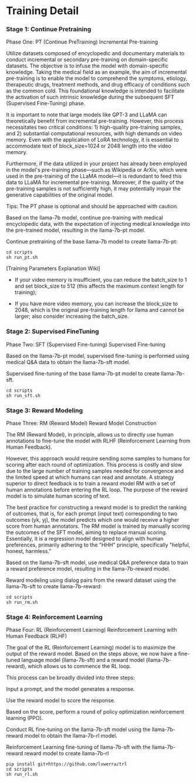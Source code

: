 # Training Detail

### Stage 1: Continue Pretraining

Phase One: PT (Continue PreTraining) Incremental Pre-training

Utilize datasets composed of encyclopedic and documentary materials to conduct incremental or secondary pre-training on domain-specific datasets. The objective is to infuse the model with domain-specific knowledge. Taking the medical field as an example, the aim of incremental pre-training is to enable the model to comprehend the symptoms, etiology, therapeutic drugs, treatment methods, and drug efficacy of conditions such as the common cold. This foundational knowledge is intended to facilitate the activation of such intrinsic knowledge during the subsequent SFT (Supervised Fine-Tuning) phase.

It is important to note that large models like GPT-3 and LLaMA can theoretically benefit from incremental pre-training. However, this process necessitates two critical conditions: 1) high-quality pre-training samples, and 2) substantial computational resources, with high demands on video memory. Even with the application of LoRA technology, it is essential to accommodate text of block_size=1024 or 2048 length into the video memory.

Furthermore, if the data utilized in your project has already been employed in the model's pre-training phase—such as Wikipedia or ArXiv, which were used in the pre-training of the LLaMA model—it is redundant to feed this data to LLaMA for incremental pre-training. Moreover, if the quality of the pre-training samples is not sufficiently high, it may potentially impair the generative capabilities of the original model.

Tips: The PT phase is optional and should be approached with caution.

Based on the llama-7b model, continue pre-training with medical encyclopedic data, with the expectation of injecting medical knowledge into the pre-trained model, resulting in the llama-7b-pt model.

Continue pretraining of the base llama-7b model to create llama-7b-pt:

```shell
cd scripts
sh run_pt.sh
```

[Training Parameters Explanation Wiki]

-   If your video memory is insufficient, you can reduce the batch_size to 1 and set block_size to 512 (this affects the maximum context length for training);

-   If you have more video memory, you can increase the block_size to 2048, which is the original pre-training length for llama and cannot be larger; also consider increasing the batch_size.

### Stage 2: Supervised FineTuning

Phase Two: SFT (Supervised Fine-tuning) Supervised Fine-tuning

Based on the llama-7b-pt model, supervised fine-tuning is performed using medical Q&A data to obtain the llama-7b-sft model.

Supervised fine-tuning of the base llama-7b-pt model to create llama-7b-sft.

```shell
cd scripts
sh run_sft.sh
```

### Stage 3: Reward Modeling

Phase Three: RM (Reward Model) Reward Model Construction

The RM (Reward Model), in principle, allows us to directly use human annotations to fine-tune the model with RLHF (Reinforcement Learning from Human Feedback).

However, this approach would require sending some samples to humans for scoring after each round of optimization. This process is costly and slow due to the large number of training samples needed for convergence and the limited speed at which humans can read and annotate. A strategy superior to direct feedback is to train a reward model RM with a set of human annotations before entering the RL loop. The purpose of the reward model is to simulate human scoring of text.

The best practice for constructing a reward model is to predict the ranking of outcomes, that is, for each prompt (input text) corresponding to two outcomes (yk, yj), the model predicts which one would receive a higher score from human annotators. The RM model is trained by manually scoring the outcomes of the SFT model, aiming to replace manual scoring. Essentially, it is a regression model designed to align with human preferences, primarily adhering to the "HHH" principle, specifically "helpful, honest, harmless."

Based on the llama-7b-sft model, use medical Q&A preference data to train a reward preference model, resulting in the llama-7b-reward model.

Reward modeling using dialog pairs from the reward dataset using the llama-7b-sft to create llama-7b-reward:

```shell
cd scripts
sh run_rm.sh
```

### Stage 4: Reinforcement Learning

Phase Four: RL (Reinforcement Learning) Reinforcement Learning with Human Feedback (RLHF)

The goal of the RL (Reinforcement Learning) model is to maximize the output of the reward model. Based on the steps above, we now have a fine-tuned language model (llama-7b-sft) and a reward model (llama-7b-reward), which allows us to commence the RL loop.

This process can be broadly divided into three steps:

Input a prompt, and the model generates a response.

Use the reward model to score the response.

Based on the score, perform a round of policy optimization reinforcement learning (PPO).

Conduct RL fine-tuning on the llama-7b-sft model using the llama-7b-reward model to obtain the llama-7b-rl model.

Reinforcement Learning fine-tuning of llama-7b-sft with the llama-7b-reward reward model to create llama-7b-rl

```shell
pip install git+https://github.com/lvwerra/trl
cd scripts
sh run_rl.sh
```
